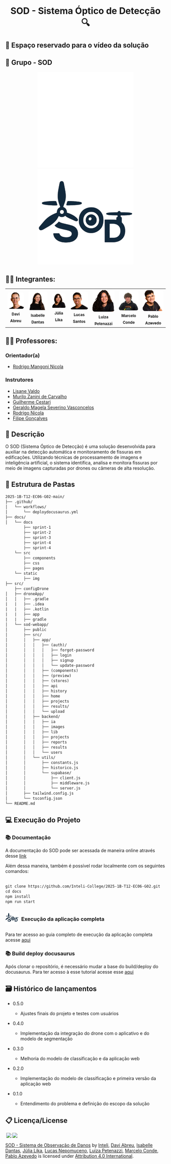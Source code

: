 <div align="center">

# SOD - Sistema Óptico de Detecção 🔍

</div>

## 🎥 Espaço reservado para o vídeo da solução

## 👥 Grupo - SOD
<p align="center">
  <img src="docs/static/img/logo_dark_mode.png#gh-dark-mode-only" alt="Logo SOD Dark" width="300">
  <img src="docs/static/img/logo.png#gh-light-mode-only" alt="Logo SOD" width="300">
</p>

## 👨‍🎓 Integrantes: 
<div align="center">
  <table>
    <tr>
      <td align="center">
        <a href="https://www.linkedin.com/in/davi-abreu-da-silveira/">
          <img src="docs/static/img/Davi.png" style="border-radius: 10%; width: 150px;" alt="Davi Abreu"/><br>
          <sub><b>Davi Abreu</b></sub>
        </a>
      </td>
      <td align="center">
        <a href="https://www.linkedin.com/in/iisabelledantas/">
          <img src="docs/static/img/Isa.png" style="border-radius: 10%; width: 150px;" alt="Isabelle Dantas"/><br>
          <sub><b>Isabelle Dantas</b></sub>
        </a>
      </td>
      <td align="center">
        <a href="https://www.linkedin.com/in/julia-lika-ishikawa">
          <img src="docs/static/img/Lika.png" style="border-radius: 10%; width: 150px;" alt="Júlia Lika"/><br>
          <sub><b>Júlia Lika</b></sub>
        </a>
      </td>
      <td align="center">
        <a href="https://www.linkedin.com/in/lucas-nepomuceno-ismart/">
          <img src="docs/static/img/Lucas.png" style="border-radius: 10%; width: 150px;" alt="Lucas Nepomuceno"/><br>
          <sub><b>Lucas Santos</b></sub>
        </a>
      </td>
      <td align="center">
        <a href="https://www.linkedin.com/in/luizapetenazzi">
          <img src="docs/static/img/Luiza.png" style="border-radius: 10%; width: 150px;" alt="Luiza Petenazzi"/><br>
          <sub><b>Luiza Petenazzi</b></sub>
        </a>
      </td>
      <td align="center">
        <a href="https://www.linkedin.com/in/marcelo-c-3257702bb/">
          <img src="docs/static/img/Marcelo.png" style="border-radius: 10%; width: 150px;" alt="Marcelo Conde"/><br>
          <sub><b>Marcelo Conde</b></sub>
        </a>
      </td>
      <td align="center">
        <a href="https://www.linkedin.com/in/pabloazevedo/">
          <img src="docs/static/img/Pablo.png" style="border-radius: 10%; width: 150px;" alt="Pablo Azevedo"/><br>
          <sub><b>Pablo Azevedo</b></sub>
        </a>
      </td>
    </tr>
  </table>
</div>

## 👩‍🏫 Professores:

### Orientador(a) 
- [Rodrigo Mangoni Nicola](https://www.linkedin.com/in/rodrigo-mangoni-nicola-537027158/)

### Instrutores
- [Lisane Valdo](https://www.linkedin.com/in/lisane-valdo/)
- [Murilo Zanini de Carvalho](https://www.linkedin.com/in/murilo-zanini-de-carvalho-0980415b/)
- [Guilherme Cestari](https://www.linkedin.com/in/gui-cestari/)
- [Geraldo Magela Severino Vasconcelos](https://www.linkedin.com/in/geraldo-magela-severino-vasconcelos-22b1b220/)
- [Rodrigo Nicola](https://www.linkedin.com/in/rodrigo-mangoni-nicola-537027158/)
- [Filipe Gonçalves](https://www.linkedin.com/in/filipe-gon%C3%A7alves-08a55015b/)

## 📜 Descrição

O SOD (Sistema Óptico de Detecção) é uma solução desenvolvida para auxiliar na detecção automática e monitoramento de fissuras em edificações. Utilizando técnicas de processamento de imagens e inteligência artificial, o sistema identifica, analisa e monitora fissuras por meio de imagens capturadas por drones ou câmeras de alta resolução. 

## 📁 Estrutura de Pastas

```
2025-1B-T12-EC06-G02-main/
├── .github/
│   └── workflows/
│       └── deploydocusaurus.yml
├── docs/
│   └── docs
        ├── sprint-1
        ├── sprint-2
        ├── sprint-3
        ├── sprint-4
        ├── sprint-4
    └── src
        ├── components
        ├── css
        ├── pages
    └── static
        ├── img
├── src/
    ├── configDrone
│   ├── droneApp/
│   │   ├── .gradle
|   |   ├── .idea
|   |   ├── .kotlin
|   |   ├── app
|   |   ├── gradle
│   └── sod-webapp/
│       ├── public
│       ├── src/
│       │   ├── app/
│       │   │   ├── (auth)/
│       │   │   │   ├── forgot-password
│       │   │   │   ├── login
│       │   │   │   ├── signup
│       │   │   │   └── update-password
│       │   │   ├── (components)
│       │   │   ├── (preview)
│       │   │   ├── (stores)
│       │   │   ├── api
│       │   │   ├── history
│       │   │   ├── home
│       │   │   ├── projects
│       │   │   ├── results/
│       │   │   └── upload
│       │   ├── backend/
│       │   │   ├── ia
│       │   │   ├── images
│       │   │   ├── lib
│       │   │   ├── projects
│       │   │   ├── reports
│       │   │   ├── results
│       │   │   └── users
│       │   └── utils/
│       │       ├── constants.js
│       │       ├── historico.js
│       │       └── supabase/
│       │           ├── client.js
│       │           ├── middleware.js
│       │           └── server.js
│       ├── tailwind.config.js
│       └── tsconfig.json
└── README.md

```


## 💻 Execução do Projeto

### 📚 Documentação

A documentação do SOD pode ser acessada de maneira online através desse [link](https://inteli-college.github.io/2025-1B-T12-EC06-G02/)

Além dessa maneira, também é possível rodar localmente com os seguintes comandos:

```

git clone https://github.com/Inteli-College/2025-1B-T12-EC06-G02.git
cd docs
npm install
npm run start

```

<div style="display: flex; align-items: center;">
  <img src="docs/static/img/logo-Photoroom.png" width="42" height="42" style="margin-right: 8px;"><h3>Execução da aplicação completa
</div>

Para ter acesso ao guia completo de execução da aplicação completa acesse [aqui](/docs/docs/sprint-5/instrucao-de-execucao-do-projeto.md)

### 📚 Build deploy docusaurus

Após clonar o repositório, é necessário mudar a base do build/deploy do docusaurus. Para ter acesso à esse tutorial acesse esse [aqui](/docs/docs/sprint-5/instrucao-de-execucao-do-projeto.md#alterar-base-de-build-e-deploy)

## 🗃 Histórico de lançamentos

* 0.5.0  
  - Ajustes finais do projeto e testes com usuários

* 0.4.0 
  - Implementação da integração do drone com o aplicativo e do modelo de segmentação

* 0.3.0 
  - Melhoria do modelo de classificação e da aplicação web

* 0.2.0 
  - Implementação do modelo de classificação e primeira versão da aplicação web

* 0.1.0 
  - Entendimento do problema e definição do escopo da solução

## 📋 Licença/License

<img style="height:22px!important;margin-left:3px;vertical-align:text-bottom;" src="https://mirrors.creativecommons.org/presskit/icons/cc.svg?ref=chooser-v1"><img style="height:22px!important;margin-left:3px;vertical-align:text-bottom;" src="https://mirrors.creativecommons.org/presskit/icons/by.svg?ref=chooser-v1"><p xmlns:cc="http://creativecommons.org/ns#" xmlns:dct="http://purl.org/dc/terms/"><a property="dct:title" rel="cc:attributionURL" href="https://github.com/seu-repositorio-aqui">SOD - Sistema de Observação de Danos</a> by <a rel="cc:attributionURL dct:creator" property="cc:attributionName" href="https://www.inteli.edu.br/">Inteli</a>, <a href="https://github.com/daviiabreu">Davi Abreu</a>, <a href="https://github.com/iisabelledantas">Isabelle Dantas</a>, <a href="https://github.com/julia-lika">Júlia Lika</a>, <a href="https://github.com/Lucas-nepomuceno">Lucas Nepomuceno</a>, <a href="https://github.com/lupetenazzi">Luiza Petenazzi</a>, <a href="https://github.com/Melomm">Marcelo Conde</a>, <a href="https://github.com/zzaved">Pablo Azevedo</a> is licensed under <a href="http://creativecommons.org/licenses/by/4.0/?ref=chooser-v1" target="_blank" rel="license noopener noreferrer" style="display:inline-block;">Attribution 4.0 International</a>.</p>